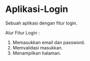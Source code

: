 # Aplikasi-Login
Sebuah aplikasi dengan fitur login.

Alur Fitur Login :
1. Memasukkan email dan password.
2. Memvalidasi masukkan.
3. Menampilkan halaman.
